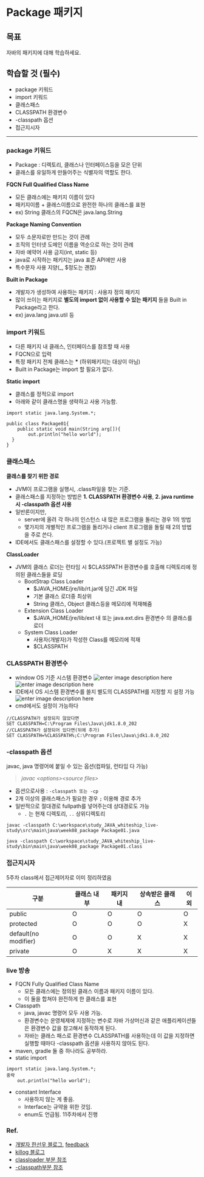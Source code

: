 # Package 패키지

## 목표

자바의 패키지에 대해 학습하세요.

## 학습할 것 (필수)

-   package 키워드
-   import 키워드
-   클래스패스
-   CLASSPATH 환경변수
-   -classpath 옵션
-   접근지시자
---
### package 키워드
 - Package : 디렉토리, 클래스나 인터페이스등을 모은 단위 
 - 클래스를 유일하게 만들어주는 식별자의 역할도 한다. 

**FQCN Full Qualified Class Name**
 - 모든 클래스에는 패키지 이름이 있다
 - 패키지이름 + 클래스이름으로 완전한 하나의 클래스를 표현
 - ex) String 클래스의 FQCN은 java.lang.String

 **Package Naming Convention**
 - 모두 소문자로만 만드는 것이 관례
 - 조직의 인터넷 도메인 이름을 역순으로 하는 것이 관례
 - 자바 예약어 사용 금지(int, static 등)
 - java로 시작하는 패키지는 java 표준 API에만 사용
 - 특수문자 사용 지양(_, $정도는 괜찮)

 **Built in Package**
 - 개발자가 생성하여 사용하는 패키지 : 사용자 정의 패키지
 - 많이 쓰이는 패키지로 **별도의 import 없이 사용할 수 있는 패키지** 들을 Built in Package라고 한다.
 - ex) java.lang  java.util 등

### import 키워드
 - 다른 패키지 내 클래스, 인터페이스를 참조할 때 사용
 - FQCN으로 입력
 - 특정 패키지 전체 클래스는 **\*** (하위패키지는 대상이 아님)
 - Built in Package는 import 할 필요가 없다.

**Static import**
 - 클래스를 정적으로  import
 - 아래와 같이 클래스명을 생략하고 사용 가능함.
```
import static java.lang.System.*;  
  
public class Package01{  
    public static void main(String arg[]){  
        out.println("hello world");  
  }  
}
```

### 클래스패스
**클래스를 찾기 위한 경로**
- JVM이 프로그램을 실행시, .class파일을 찾는 기준.
 - 클래스패스를 지정하는 방법은 **1. CLASSPATH 환경변수 사용**, **2. java runtime 시  -classpath 옵션 사용**
- 일반론이지만,
	 * server에 올려 각 하나의 인스턴스 내 많은 프로그램을 돌리는 경우 1의 방법
	 * 몇가지의 개별적인 프로그램을 돌리거나 client 프로그램을 돌릴 때 2의 방법 을 주로 쓴다.
 - IDE에서도 클래스패스를 설정할 수 있다.(프로젝트 별 설정도 가능)

**ClassLoader**
 - JVM의 클래스 로더는 런타임 시 $CLASSPATH 환경변수를 호출해 디렉토리에 정의된 클래스들을 로딩
	 * BootStrap Class Loader
		 + $JAVA_HOME/jre/lib/rt.jar에 담긴 JDK 파일
		 + 기본 클래스 로더중 최상위
		 + String 클래스, Object 클래스등을 메모리에 적재해줌
	 * Extension Class Loader
		 + $JAVA_HOME/jre/lib/ext 내 또는 java.ext.dirs 환경변수 의 클래스를 로더
	 * System Class Loader
		 + 사용자(개발자)가 작성한 Class를 메모리에 적재
		 + $CLASSPATH

### CLASSPATH 환경변수
 - window OS 기준 시스템 환경변수 
![enter image description here](https://github.com/myBabyGrand/study_JAVA_whiteship_live-study/blob/main/images/JAVA_HOME.png?raw=true)
![enter image description here](https://github.com/myBabyGrand/study_JAVA_whiteship_live-study/blob/main/images/path.png?raw=true)
 - IDE에서 OS 시스템 환경변수를 쓸지 별도의 CLASSPATH를 지정할 지 설정 가능
![enter image description here](https://github.com/myBabyGrand/study_JAVA_whiteship_live-study/blob/main/images/IDE.png?raw=true)
 - cmd에서도 설정이 가능하다
```
//CLASSPATH가 설정되지 않았다면
SET CLASSPATH=C:\Program Files\Java\jdk1.8.0_202
//CLASSPATH가 설정되어 있다면(뒤에 추가)
SET CLASSPATH=%CLASSPATH%;C:\Program Files\Java\jdk1.8.0_202
```

### -classpath 옵션
javac, java 명령어에 붙일 수 있는 옵션(컴파일, 런타임 다 가능)
> *javac \<options>\<source files>*

- 옵션으로사용 :  ```-classpath 또는 -cp```
- 2개 이상의 클래스패스가 필요한 경우 ```;``` 이용해 경로 추가
- 일반적으로 절대경로 fullpath를 넣어주는데 상대경로도 가능
	* ```.``` 는 현재 디렉토리, ```..``` 상위디렉토리
```
javac -classpath C:\workspace\study_JAVA_whiteship_live-study\src\main\java\week08_package Package01.java

java -classpath C:\workspace\study_JAVA_whiteship_live-study\bin\main\java\week08_package Package01.class

```
### 접근지시자
5주차 class에서 접근제어자로 이미 정리하였음

구분 | 클래스 내부 | 패키지 내 | 상속받은 클래스 | 이외
---|---|---|---|---
public | O | O | O | O
protected | O | O | O | X
default(no modifier) | O | O | X | X
private | O | X | X | X

### live 방송
 - FQCN Fully Qualified Class Name
	 *	모든 클래스에는 정의된 클래스 이름과 패키지 이름이 있다. 
	 *	이 둘을 합쳐야 완전하게 한 클래스를 표현
 - Classpath
	 *	java, javac 명령어 모두 사용 가능.
	 *	환경변수는 운영체제에 지정하는 변수로 자바 가상머신과 같은 애플리케이션들은 환경변수 값을 참고해서 동작하게 된다. 
	 *	자바는 클래스 패스로 환경변수 CLASSPATH를 사용하는데 이 값을 지정하면 실행할 때마다 -classpath 옵션을 사용하지 않아도 된다.  
- maven, gradle 둘 중 하나라도 공부하라.
- static import
```
import static java.lang.System.*;
중략
	out.println("hello world");
```
- constant Interface
	* 사용하지 않는 게 좋음. 
	*  Interface는 규약을 위한 것임.
	* enum도 언급됨. 11주차에서 진행

### Ref.
- [개발자 한선우 블로그](https://yadon079.github.io/2020/java%20study%20halle/week-07), [feedback](https://yadon079.github.io/2021/java%20study%20halle/week-07-feedback)
- [killog 블로그](https://kils-log-of-develop.tistory.com/430)
- [classloader 부분 참조](https://www.notion.so/ed8e346f88f54849a06ff968b1877ca5)
- [-classpath부분 참조](https://velog.io/@kwj1270/%ED%8C%A8%ED%82%A4%EC%A7%80#classpath-%ED%99%98%EA%B2%BD%EB%B3%80%EC%88%98)